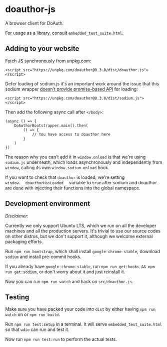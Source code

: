 # doauthor-js

A browser client for DoAuth.

For usage as a library, consult `embedded_test_suite.html`.

## Adding to your website

Fetch JS synchronously from unpkg.com:

```
<script src="https://unpkg.com/doauthor@0.3.0/dist/doauthor.js"></script>
```

Defer loading of sodium.js it's an important work around the issue that this sodium wrapper [doesn't provide promise-based API](https://github.com/jedisct1/libsodium.js/issues/284) for loading:

```
<script src="https://unpkg.com/doauthor@0.3.0/dist/sodium.js"></script>
```

Then add the following async call after `</body>`:

```
(async () => {
    DoAuthorBootstrapper.main().then(
        () => {
            // You have access to doauthor here
        }
    )
})
```

The reason why you can't add it in `window.onload` is that we're using `sodium.js` underneath, which loads asynchronously and independently from `window`, calling its own `window.sodium.onload` hook.

If you want to check that `doauthor` is loaded, we're setting `window.__doauthorHasLoaded__` variable to `true` after sodium and doauthor are done with injecting their functions into the global namespace.

## Development environment

*Disclaimer*:

Currently we only support Ubuntu LTS, which we run on all the developer machines and all the production servers.
It's trivial to use our source codes on other distros, but we don't support it, although we welcome external packaging efforts.

Run `npm run bootstrap`, which shall install `google-chrome-stable`, download `sodium` and install pre-commit hooks.

If you already have `google-chrome-stable`, run `npm run get:hooks && npm run get:sodium`, or don't worry about it and just reinstall it.

Now you can run `npm run watch` and hack on `src/doauthor.js`.

## Testing

Make sure you have packed your code into `dist` by either having `npm run watch` on or `npm run build`.

Run `npm run test:setup` in a terminal. It will serve `embedded_test_suite.html` so that `wdio` can run and test it.

Now run `npm run test:run` to perform the actual tests.
